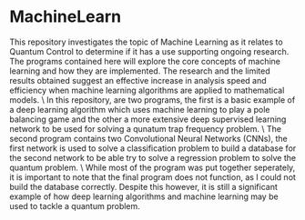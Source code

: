 # MachineLearn
This repository investigates the topic of Machine Learning as it relates to Quantum Control to determine if it has a use supporting ongoing research. The programs contained here will explore the core concepts of machine learning and how they are implemented. The research and the limited results obtained suggest an effective increase in analysis speed and efficiency when machine learning algorithms are applied to mathematical models. 
\\
In this repository, are two programs, the first is a basic example of a deep learning algorithm which uses machine learning to play a pole balancing game and the other a more extensive deep supervised learning network to be used for solving a qunatum trap frequency problem. 
\\
The second program contains two Convolutional Neural Networks (CNNs), the first network is used to solve a classification problem to build a database for the second network to be able try to solve a regression problem to solve the quantum problem.
\\
While most of the program was put together seperately, it is important to note that the final program does not function, as I could not build the database correctly. Despite this however, it is still a significant example of how deep learning algorithms and machine learning may be used to tackle a quantum problem.
